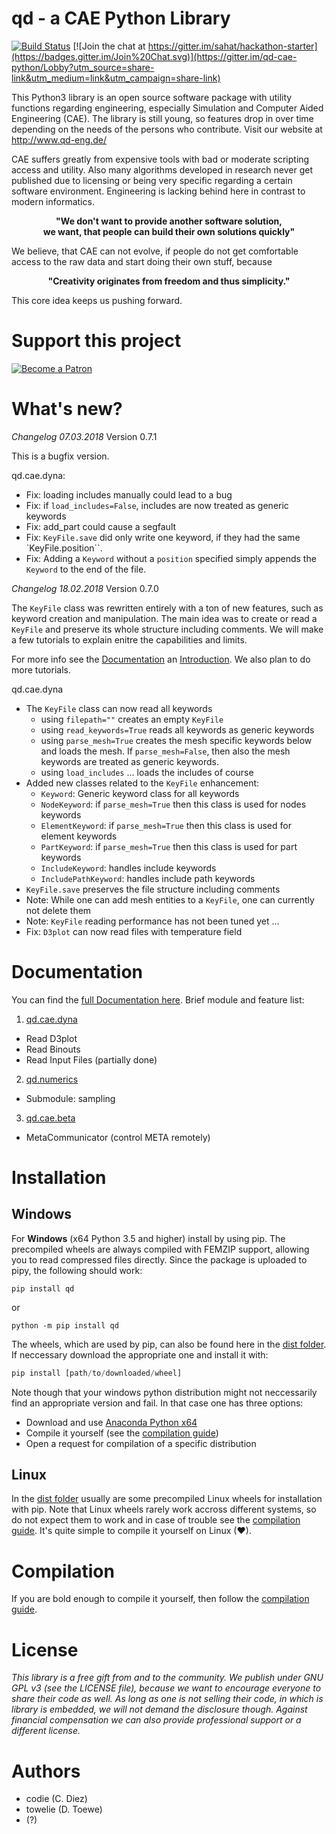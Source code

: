 

# qd - a CAE Python Library

[![Build Status](https://travis-ci.org/qd-cae/qd-cae-python.svg?branch=master)](https://travis-ci.org/qd-cae/qd-cae-python)
[![Join the chat at https://gitter.im/sahat/hackathon-starter](https://badges.gitter.im/Join%20Chat.svg)](https://gitter.im/qd-cae-python/Lobby?utm_source=share-link&utm_medium=link&utm_campaign=share-link)

This Python3 library is an open source software package with utility functions regarding engineering, especially Simulation and Computer Aided Engineering (CAE).
The library is still young, so features drop in over time depending on the needs of the persons who contribute. Visit our website at http://www.qd-eng.de/

CAE suffers greatly from expensive tools with bad or moderate scripting access and utility. Also many algorithms developed in research never get published due to licensing or being very specific regarding a certain software environment. Engineering is lacking behind here in contrast to modern informatics.

<p style="text-align: center;"><b>"We don't want to provide another software solution, 
<br>we want, that people can build their own solutions quickly"</b></p>

We believe, that CAE can not evolve, if people do not get comfortable access to the raw data and start doing their own stuff, because 

<p style="text-align: center;"><b>"Creativity originates from freedom and thus simplicity."</b></p>

This core idea keeps us pushing forward.

# Support this project

[![Become a Patron](https://c5.patreon.com/external/logo/become_a_patron_button.png)](https://www.patreon.com/bePatron?u=8375141)

# What's new?

*Changelog 07.03.2018*
Version 0.7.1

This is a bugfix version.

qd.cae.dyna:
  - Fix: loading includes manually could lead to a bug 
  - Fix: if `load_includes=False`, includes are now treated as generic keywords 
  - Fix: add_part could cause a segfault
  - Fix: `KeyFile.save` did only write one keyword, if they had the same `KeyFile.position``.
  - Fix: Adding a `Keyword` without a `position` specified simply appends the `Keyword` to the end of the file.

*Changelog 18.02.2018*
Version 0.7.0

The `KeyFile` class was rewritten entirely with a ton of new features, such as keyword creation and manipulation. The main idea was to create or read a `KeyFile` and preserve its whole structure including comments. We will make a few tutorials to explain enitre the capabilities and limits.

For more info see the [Documentation](https://qd-cae.github.io/qd-cae-python/build/html/index.html) an [Introduction](http://www.qd-eng.de/index.php/2018/02/19/manipulating-ls-dyna-keyfiles-in-python/). We also plan to do more tutorials.


qd.cae.dyna
 - The `KeyFile` class can now read all keywords
   - using `filepath=""` creates an empty `KeyFile` 
   - using `read_keywords=True` reads all keywords as generic keywords
   - using `parse_mesh=True` creates the mesh specific keywords below and loads the mesh. If `parse_mesh=False`, then also the mesh keywords are treated as generic keywords.
   - using `load_includes` ... loads the includes of course
 - Added new classes related to the `KeyFile` enhancement:
   - `Keyword`: Generic keyword class for all keywords
   - `NodeKeyword`: if `parse_mesh=True` then this class is used for nodes keywords
   - `ElementKeyword`: if `parse_mesh=True` then this class is used for element keywords
   - `PartKeyword`: if `parse_mesh=True` then this class is used for part keywords
   - `IncludeKeyword`: handles include keywords
   - `IncludePathKeyword`: handles include path keywords
 - `KeyFile.save` preserves the file structure including comments
 - Note: While one can add mesh entities to a `KeyFile`, one can currently not delete them
 - Note: `KeyFile` reading performance has not been tuned yet ... 
 - Fix: `D3plot` can now read files with temperature field



# Documentation

You can find the [full Documentation here](https://qd-cae.github.io/qd-cae-python/build/html/index.html). Brief module and feature list:

1. [qd.cae.dyna ](https://qd-cae.github.io/qd-cae-python/build/html/qd_cae_dyna.html)
  - Read D3plot
  - Read Binouts
  - Read Input Files (partially done)
2. [qd.numerics](https://qd-cae.github.io/qd-cae-python/build/html/qd_numerics.html)
  - Submodule: sampling
3. [qd.cae.beta](https://qd-cae.github.io/qd-cae-python/build/html/qd_cae_beta.html)
  - MetaCommunicator (control META remotely)

# Installation

## Windows

For **Windows** (x64 Python 3.5 and higher) install by using pip. The precompiled wheels are always compiled with FEMZIP support, allowing you to read compressed files directly. Since the package is uploaded to pipy, the following should work:

```
pip install qd
```

or

```
python -m pip install qd
```

The wheels, which are used by pip, can also be found here in the [dist folder](https://github.com/qd-cae/qd-cae-python/tree/master/dist). If neccessary download the appropriate one and install it with:

```python
pip install [path/to/downloaded/wheel]
```

Note though that your windows python distribution might not neccessarily find an appropriate version and fail. In that case one has three options:

 - Download and use [Anaconda Python x64](https://www.continuum.io/downloads#windows)
 - Compile it yourself (see the [compilation guide](https://qd-cae.github.io/qd-cae-python/build/html/compilation_guide.html))  
 - Open a request for compilation of a specific distribution

## Linux

In the [dist folder](https://github.com/qd-cae/qd-cae-python/tree/master/dist) usually are some precompiled Linux wheels for installation with pip. Note that Linux wheels rarely work accross different systems, so do not expect them to work and in case of trouble see the [compilation guide](https://qd-cae.github.io/qd-cae-python/build/html/compilation_guide.html). It's quite simple to compile it yourself on Linux (❤).

# Compilation

If you are bold enough to compile it yourself, then follow the [compilation guide](https://qd-cae.github.io/qd-cae-python/build/html/compilation_guide.html).

# License

*This library is a free gift from and to the community. We publish under GNU GPL v3 (see the LICENSE file), because we want to encourage everyone to share their code as well. As long as one is not selling their code, in which is library is embedded, we will not demand the disclosure though. Against financial compensation we can also provide professional support or a different license.*

# Authors

- codie (C. Diez)
- towelie (D. Toewe)
- (?)
